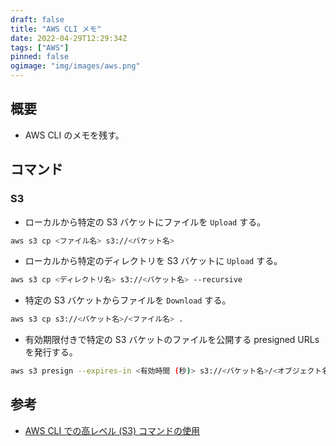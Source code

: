 ```yaml
---
draft: false
title: "AWS CLI メモ"
date: 2022-04-29T12:29:34Z
tags: ["AWS"]
pinned: false
ogimage: "img/images/aws.png"
---
```


## 概要

- AWS CLI のメモを残す。

## コマンド

### S3

- ローカルから特定の S3 バケットにファイルを `Upload` する。

```bash
aws s3 cp <ファイル名> s3://<バケット名>
```

- ローカルから特定のディレクトリを S3 バケットに `Upload` する。

```bash
aws s3 cp <ディレクトリ名> s3://<バケット名> --recursive
```

- 特定の S3 バケットからファイルを `Download` する。

```bash
aws s3 cp s3://<バケット名>/<ファイル名> .
```

- 有効期限付きで特定の S3 バケットのファイルを公開する presigned URLs を発行する。

```bash
aws s3 presign --expires-in <有効時間 (秒)> s3://<バケット名>/<オブジェクト名> --region <リージョン名>
```

## 参考

- [AWS CLI での高レベル (S3) コマンドの使用](https://docs.aws.amazon.com/ja_jp/cli/latest/userguide/cli-services-s3-commands.html#using-s3-commands-managing-objects-copy)
